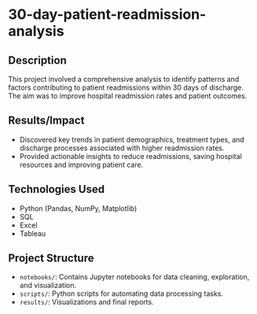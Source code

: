 # 30-day-patient-readmission-analysis

## Description
This project involved a comprehensive analysis to identify patterns and factors contributing to patient readmissions within 30 days of discharge. The aim was to improve hospital readmission rates and patient outcomes.

## Results/Impact
- Discovered key trends in patient demographics, treatment types, and discharge processes associated with higher readmission rates.
- Provided actionable insights to reduce readmissions, saving hospital resources and improving patient care.

## Technologies Used
- Python (Pandas, NumPy, Matplotlib)
- SQL
- Excel
- Tableau

## Project Structure
- `notebooks/`: Contains Jupyter notebooks for data cleaning, exploration, and visualization.
- `scripts/`: Python scripts for automating data processing tasks.
- `results/`: Visualizations and final reports.
